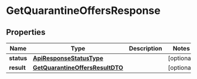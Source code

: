 
# GetQuarantineOffersResponse

## Properties
| Name | Type | Description | Notes |
| ------------ | ------------- | ------------- | ------------- |
| **status** | [**ApiResponseStatusType**](ApiResponseStatusType.md) |  |  [optional] |
| **result** | [**GetQuarantineOffersResultDTO**](GetQuarantineOffersResultDTO.md) |  |  [optional] |



